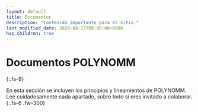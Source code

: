 ```yaml
---
layout: default
title: Documentos
description: "Contenido importante para el sitio."
last_modified_date: 2020-08-17T09:00:00+0000
has_children: true
---
```


# Documentos POLYN<span class="deg-sitio deg-sitio-texto">OMM</span><i class="jpa-anim-rel-nerd_face jpa-2em"></i>
{:.fs-9}

En esta sección se incluyen los principios y lineamientos de POLYN<span class="deg-sitio deg-sitio-texto">OMM</span>. Lee cuidadosamente cada apartado, sobre todo si eres invitado a colaborar.
{:.fs-6 .fw-300}
